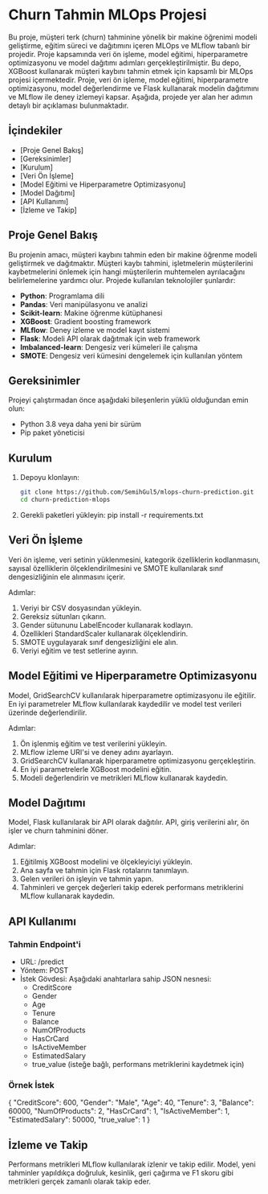 # Churn Tahmin MLOps Projesi

Bu proje, müşteri terk (churn) tahminine yönelik bir makine öğrenimi modeli geliştirme, eğitim süreci ve dağıtımını içeren MLOps ve MLflow tabanlı bir projedir. Proje kapsamında veri ön işleme, model eğitimi, hiperparametre optimizasyonu ve model dağıtımı adımları gerçekleştirilmiştir.
Bu depo, XGBoost kullanarak müşteri kaybını tahmin etmek için kapsamlı bir MLOps projesi içermektedir. Proje, veri ön işleme, model eğitimi, hiperparametre optimizasyonu, model değerlendirme ve Flask kullanarak modelin dağıtımını ve MLflow ile deney izlemeyi kapsar. Aşağıda, projede yer alan her adımın detaylı bir açıklaması bulunmaktadır.

## İçindekiler
- [Proje Genel Bakış]
- [Gereksinimler]
- [Kurulum]
- [Veri Ön İşleme]
- [Model Eğitimi ve Hiperparametre Optimizasyonu]
- [Model Dağıtımı]
- [API Kullanımı]
- [İzleme ve Takip]

## Proje Genel Bakış
Bu projenin amacı, müşteri kaybını tahmin eden bir makine öğrenme modeli geliştirmek ve dağıtmaktır. Müşteri kaybı tahmini, işletmelerin müşterilerini kaybetmelerini önlemek için hangi müşterilerin muhtemelen ayrılacağını belirlemelerine yardımcı olur. Projede kullanılan teknolojiler şunlardır:
- **Python**: Programlama dili
- **Pandas**: Veri manipülasyonu ve analizi
- **Scikit-learn**: Makine öğrenme kütüphanesi
- **XGBoost**: Gradient boosting framework
- **MLflow**: Deney izleme ve model kayıt sistemi
- **Flask**: Modeli API olarak dağıtmak için web framework
- **Imbalanced-learn**: Dengesiz veri kümeleri ile çalışma
- **SMOTE**: Dengesiz veri kümesini dengelemek için kullanılan yöntem

## Gereksinimler
Projeyi çalıştırmadan önce aşağıdaki bileşenlerin yüklü olduğundan emin olun:
- Python 3.8 veya daha yeni bir sürüm
- Pip paket yöneticisi

## Kurulum
1. Depoyu klonlayın:
   ```bash
   git clone https://github.com/SemihGul5/mlops-churn-prediction.git
   cd churn-prediction-mlops
2. Gerekli paketleri yükleyin:
   pip install -r requirements.txt

## Veri Ön İşleme
Veri ön işleme, veri setinin yüklenmesini, kategorik özelliklerin kodlanmasını, sayısal özelliklerin ölçeklendirilmesini ve SMOTE kullanılarak sınıf dengesizliğinin ele alınmasını içerir.

Adımlar:
  1. Veriyi bir CSV dosyasından yükleyin.
  2. Gereksiz sütunları çıkarın.
  3. Gender sütununu LabelEncoder kullanarak kodlayın.
  4. Özellikleri StandardScaler kullanarak ölçeklendirin.
  5. SMOTE uygulayarak sınıf dengesizliğini ele alın.
  6. Veriyi eğitim ve test setlerine ayırın.

## Model Eğitimi ve Hiperparametre Optimizasyonu
Model, GridSearchCV kullanılarak hiperparametre optimizasyonu ile eğitilir. En iyi parametreler MLflow kullanılarak kaydedilir ve model test verileri üzerinde değerlendirilir.

Adımlar:
  1. Ön işlenmiş eğitim ve test verilerini yükleyin.
  2. MLflow izleme URI'si ve deney adını ayarlayın.
  3. GridSearchCV kullanarak hiperparametre optimizasyonu gerçekleştirin.
  4. En iyi parametrelerle XGBoost modelini eğitin.
  5. Modeli değerlendirin ve metrikleri MLflow kullanarak kaydedin.

## Model Dağıtımı
Model, Flask kullanılarak bir API olarak dağıtılır. API, giriş verilerini alır, ön işler ve churn tahminini döner.

Adımlar:
  1. Eğitilmiş XGBoost modelini ve ölçekleyiciyi yükleyin.
  2. Ana sayfa ve tahmin için Flask rotalarını tanımlayın.
  3. Gelen verileri ön işleyin ve tahmin yapın.
  4. Tahminleri ve gerçek değerleri takip ederek performans metriklerini MLflow kullanarak kaydedin.

## API Kullanımı
### Tahmin Endpoint'i
  - URL: /predict
  - Yöntem: POST
  - İstek Gövdesi: Aşağıdaki anahtarlara sahip JSON nesnesi:
    - CreditScore
    - Gender
    - Age
    - Tenure
    - Balance
    - NumOfProducts
    - HasCrCard
    - IsActiveMember
    - EstimatedSalary
    - true_value (isteğe bağlı, performans metriklerini kaydetmek için)
### Örnek İstek
{
    "CreditScore": 600,
    "Gender": "Male",
    "Age": 40,
    "Tenure": 3,
    "Balance": 60000,
    "NumOfProducts": 2,
    "HasCrCard": 1,
    "IsActiveMember": 1,
    "EstimatedSalary": 50000,
    "true_value": 1
}
## İzleme ve Takip
Performans metrikleri MLflow kullanılarak izlenir ve takip edilir. Model, yeni tahminler yapıldıkça doğruluk, kesinlik, geri çağırma ve F1 skoru gibi metrikleri gerçek zamanlı olarak takip eder.
